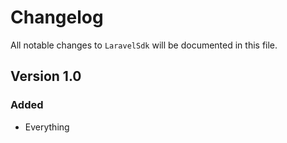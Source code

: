 # Changelog

All notable changes to `LaravelSdk` will be documented in this file.

## Version 1.0

### Added
- Everything
